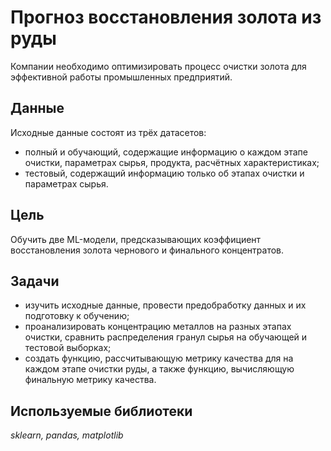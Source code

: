 # Прогноз восстановления золота из руды

Компании необходимо оптимизировать процесс очистки золота для эффективной работы промышленных предприятий.

## Данные

Исходные данные состоят из трёх датасетов:
- полный и обучающий, содержащие информацию о каждом этапе очистки, параметрах сырья, продукта, расчётных характеристиках;
- тестовый, содержащий информацию только об этапах очистки и параметрах сырья.

## Цель

Обучить две ML-модели, предсказывающих коэффициент восстановления золота чернового и финального концентратов.

## Задачи

- изучить исходные данные, провести предобработку данных и их подготовку к обучению;
- проанализировать концентрацию металлов на разных этапах очистки, сравнить распределения гранул сырья на обучающей и тестовой выборках;
- создать функцию, рассчитывающую метрику качества для на каждом этапе очистки руды, а также функцию, вычисляющую финальную метрику качества.

## Используемые библиотеки

*sklearn, pandas, matplotlib*